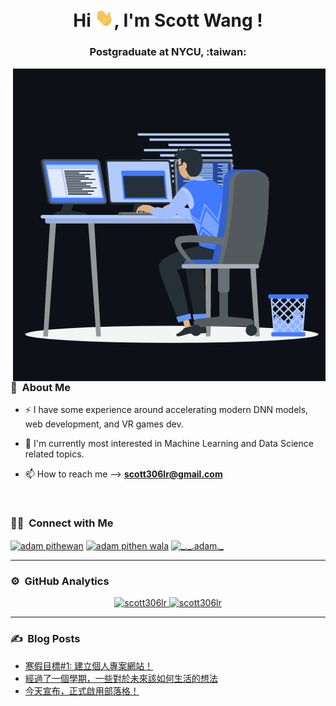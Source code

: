 <link rel="stylesheet" href="https://cdn.jsdelivr.net/gh/devicons/devicon@v2.15.1/devicon.min.css">

<h1 align="center">Hi <img src="https://github.com/ABSphreak/ABSphreak/blob/master/gifs/Hi.gif" width="30">,  I'm Scott Wang !</h1>
<h3 align="center">Postgraduate at NYCU, :taiwan: </h1>

<img align="right" src="https://github.com/scott306lr/scott306lr/blob/main/animation_500_kxa883sd.gif" alt="gif" /></p>

<br>


<h3 align="left">💬 &nbsp;About Me</h3>

- ⚡ I have some experience around accelerating modern DNN models, web development, and VR games dev.

- 🌱 I'm currently most interested in Machine Learning and Data Science related topics.

- 📫 How to reach me --> **scott306lr@gmail.com**

<br>

<h3 align="left">🤝🏻 &nbsp;Connect with Me</h3>
<p align="left">
  <a href="https://www.linkedin.com/in/%E5%9F%B9%E7%A2%A9-%E7%8E%8B-557754229/" target="blank"><img align="center"
      src="https://raw.githubusercontent.com/rahuldkjain/github-profile-readme-generator/master/src/images/icons/Social/linked-in-alt.svg"
      alt="adam pithewan" height="30" width="40" /></a> 
  <a href="https://www.facebook.com/scott306lr" target="blank"><img align="center"
      src="https://raw.githubusercontent.com/rahuldkjain/github-profile-readme-generator/master/src/images/icons/Social/facebook.svg"
      alt="adam pithen wala" height="30" width="40" /></a> 
  <a href="https://www.instagram.com/wangps_lr/" target="blank"><img align="center"
      src="https://raw.githubusercontent.com/rahuldkjain/github-profile-readme-generator/master/src/images/icons/Social/instagram.svg"
      alt="_._.adam._" height="30" width="40" /></a> 
</p>

</p>

- - -

<h3>⚙️ &nbsp;GitHub Analytics</h3>
<p align="center">
  <a href="https://github.com/scott306lr">
    <img height="160em" 
      src="https://github-readme-stats-eight-theta.vercel.app/api?username=scott306lr&show_icons=true&locale=en&bg_color=0d1117&text_color=ffffff&include_all_commits=true&count_private=true"
      alt="scott306lr" />
    <img height="160em" 
      src="https://github-readme-stats-eight-theta.vercel.app/api/top-langs?username=scott306lr&show_icons=true&locale=en&bg_color=0d1117&text_color=ffffff&layout=compact&langs_count=6"
      alt="scott306lr" bg_color=#808080/>
  </a>
</p>

- - -

<h3>✍️ &nbsp;Blog Posts</h3>

<!-- BLOG-POST-LIST:START -->
- [寒假目標#1: 建立個人專案網站！](https://lrnycu.blogspot.com/2023/01/1.html)
- [經過了一個學期，一些對於未來該如何生活的想法](https://lrnycu.blogspot.com/2023/01/blog-post.html)
- [今天宣布，正式啟用部落格！](https://lrnycu.blogspot.com/2022/07/blog-post.html)
<!-- BLOG-POST-LIST:END -->
